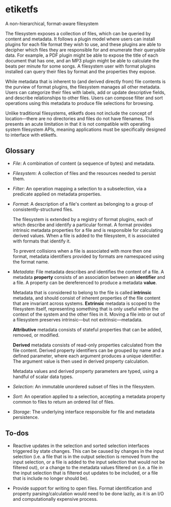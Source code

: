 # etiketfs
A non-hierarchical, format-aware filesystem

The filesystem exposes a collection of files, which can be queried by content
and metadata. It follows a plugin model where users can install plugins for each
file format they wish to use, and these plugins are able to decipher which files
they are responsible for and enumerate their queryable data. For example, a PDF
plugin might be able to expose the title of each document that has one, and an
MP3 plugin might be able to calculate the beats per minute for some songs. A
filesystem user with format plugins installed can query their files by format
and the properties they expose.

While metadata that is inherent to (and derived directly from) file contents is
the purview of format plugins, the filesystem manages all other metadata. Users
can categorize their files with labels, add or update descriptive fields, and
describe relationships to other files. Users can compose filter and sort
operations using this metadata to produce file selections for browsing.

Unlike traditional filesystems, etiketfs does not include the concept of
location—there are no directories and files do not have filenames. This presents
an acute limitation in that it is not compatible with operating system
filesystem APIs, meaning applications must be specifically designed to interface
with etiketfs.

## Glossary

* *File*: A combination of content (a sequence of bytes) and metadata.

* *Filesystem*: A collection of files and the resources needed to persist them.

* *Filter*: An operation mapping a selection to a subselection, via a predicate
  applied on metadata properties.

* *Format*: A description of a file's content as belonging to a group of
  consistently-structured files.

  The filesystem is extended by a registry of format plugins, each of which
  describe and identify a particular format. A format provides intrinsic
  metadata properties for a file and is responsible for calculating derived
  values. When a file is added to the filesystem, it is associated with formats
  that identify it.

  To prevent collisions when a file is associated with more then one format,
  metadata identifiers provided by formats are namespaced using the format name.

* *Metadata*: File metadata describes and identifies the content of a file. A
  metadata **property** consists of an association between an **identifier** and
  a file. A property can be dereferenced to produce a metadata **value**.

  Metadata that is considered to belong to the file is called **intrinsic**
  metadata, and should consist of inherent properties of the file content that
  are invariant across systems. **Extrinsic** metadata is scoped to the
  filesystem itself, representing something that is only useful within the
  context of the system and the other files in it. Moving a file into or out of
  a filesystem preserves intrinsic—but not extrinsic—metadata.

  **Attributive** metadata consists of stateful properties that can be added,
  removed, or modified.

  **Derived** metadata consists of read-only properties calculated from the file
  content. Derived property identifiers can be grouped by name and a defined
  parameter, where each argument produces a unique identifier. The argument
  value is then used in derived property calculation.

  Metadata values and derived property parameters are typed, using a handful of
  scalar data types.

* *Selection*: An immutable unordered subset of files in the filesystem.

* *Sort*: An operation applied to a selection, accepting a metadata property
  common to files to return an ordered list of files.

* *Storage*: The underlying interface responsible for file and metadata
  persistence.

## To-dos

* Reactive updates in the selection and sorted selection interfaces triggered by
  state changes. This can be caused by changes in the input selection (i.e. a
  file that is in the output selection is removed from the input selection, or a
  file is added to the input selection that would not be filtered out), or a
  change to the metadata values filtered on (i.e. a file in the input selection
  that is filtered out updates to be included, or a file that is include no
  longer should be).

* Provide support for writing to open files. Format identification and property
  parsing/calculation would need to be done lazily, as it is an I/O and
  computationally expensive process.
